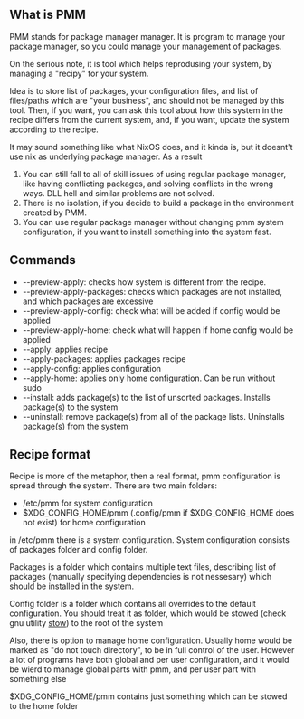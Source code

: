 ## What is PMM
PMM stands for package manager manager. It is program to manage your
package manager, so you could manage your management of packages.

On the serious note, it is tool which helps reprodusing your system,
by managing a "recipy" for your system.

Idea is to store list of packages, your configuration files,
and list of files/paths which are "your business", and should
not be managed by this tool. Then, if you want, you can ask
this tool about how this system in the recipe differs from the
current system, and, if you want, update the system according
to the recipe.

It may sound something like what NixOS does, and it kinda is,
but it doesnt't use nix as underlying package manager. As a result
1. You can still fall to all of skill issues of using regular package
  manager, like having conflicting packages, and solving conflicts in the wrong ways.
  DLL hell and similar problems are not solved.
2. There is no isolation, if you decide to build a package in the environment
  created by PMM.
3. You can use regular package manager without changing pmm system configuration,
  if you want to install something into the system fast.

## Commands
*  --preview-apply: checks how system is different from the recipe.
*  --preview-apply-packages: checks which packages are not installed, and which packages are excessive
*  --preview-apply-config: check what will be added if config would be applied
*  --preview-apply-home: check what will happen if home config would be applied
*  --apply: applies recipe
*  --apply-packages: applies packages recipe
*  --apply-config: applies configuration
*  --apply-home: applies only home configuration. Can be run without sudo
*  --install: adds package(s) to the list of unsorted packages. Installs package(s) to the system
*  --uninstall: remove package(s) from all of the package lists. Uninstalls package(s) from the system

## Recipe format
Recipe is more of the metaphor, then a real format,
pmm configuration is spread through the system. There are two main
folders:
- /etc/pmm for system configuration
- $XDG_CONFIG_HOME/pmm (.config/pmm if $XDG_CONFIG_HOME does not exist) for home configuration

in /etc/pmm there is a system configuration. System configuration
consists of packages folder and config folder.

Packages is a folder which contains multiple text files, describing list of packages
(manually specifying dependencies is not nessesary) which should
be installed in the system.

Config folder is a folder which contains all overrides to the default configuration.
You should treat it as folder, which would be stowed
(check gnu utility [stow](https://www.gnu.org/software/stow/)) to the root of the system

Also, there is option to manage home configuration. Usually home would be marked as
"do not touch directory", to be in full control of the user. However a lot of
programs have both global and per user configuration, and it would be wierd to manage
global parts with pmm, and per user part with something else

$XDG_CONFIG_HOME/pmm contains just something which can be stowed to the home folder

